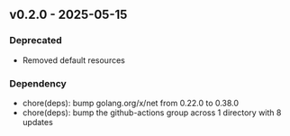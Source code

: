 ## v0.2.0 - 2025-05-15
### Deprecated
* Removed default resources
### Dependency
* chore(deps): bump golang.org/x/net from 0.22.0 to 0.38.0
* chore(deps): bump the github-actions group across 1 directory with 8 updates
